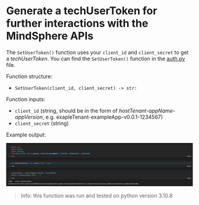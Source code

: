 # Generate a techUserToken for further interactions with the MindSphere APIs

The `SetUserToken()` function uses your `client_id` and `client_secret` to get a *techUserToken*. You can find the `SetUserToken()` function in the [auth.py](auth.py) file.

Function structure:
- `SetUserToken(client_id, client_secret) -> str:`

Function inputs:
- `client_id` (string, should be in the form of *hostTenant-appName-appVersion*, e.g. exapleTenant-exampleApp-v0.0.1-1234567)
- `client_secret` (string)

Example output:

![auth.png](doc/auth.png)

> Info: this function was run and tested on python version 3.10.8
